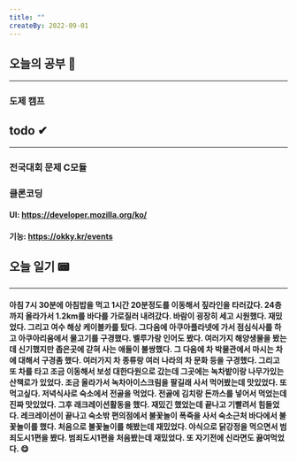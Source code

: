 ```yaml
---
title: ""
createBy: 2022-09-01
---
```

## 오늘의 공부 🎉
---
### 도제 캠프

## todo ✔
---
### 전국대회 문제 C모듈 
### 클론코딩
#### UI: https://developer.mozilla.org/ko/
#### 기능: https://okky.kr/events

## 오늘 일기 📟
---
#### 아침 7시 30분에 아침밥을 먹고 1시간 20분정도를 이동해서 짚라인을 타러갔다. 24층까지 올라가서 1.2km를 바다를 가로질러 내려갔다. 바람이 굉장히 세고 시원했다. 재밌었다. 그리고 여수 해상 케이블카를 탔다. 그다음에 아쿠아플라넷에 가서 점심식사를 하고 아쿠아리움에서 물고기를 구경했다. 벨루가랑 인어도 봤다. 여러가지 해양생물을 봤는데 신기했지만 좁은곳에 갇혀 사는 애들이 불쌍했다. 그 다음에 차 박물관에서 마시는 차에 대해서 구경좀 했다. 여러가지 차 종류랑 여러 나라의 차 문화 등을 구경했다. 그리고 또 차를 타고 조금 이동해서 보성 대한다원으로 갔는데 그곳에는 녹차밭이랑 나무가있는 산책로가 있었다. 조금 올라가서 녹차아이스크림을 팔길래 사서 먹어봤는데 맛있었다. 또 먹고싶다. 저녁식사로 숙소에서 전골을 먹었다. 전골에 김치랑 돈까스를 넣어서 먹었는데 진짜 맛있었다. 그후 래크레이션활동을 했다. 재밌긴 했었는데 끝나고 기빨려서 힘들었다. 레크레이션이 끝나고 숙소밖 편의점에서 불꽃놀이 폭죽을 사서 숙소근처 바다에서 불꽃놀이를 했다. 처음으로 불꽃놀이를 해봤는데 재밌었다. 야식으로 닭강정을 먹으면서 범죄도시1편을 봤다. 범죄도시1편을 처음봤는데 재밌었다. 또 자기전에 신라면도 끓여먹었다. 😋
<Comment/>